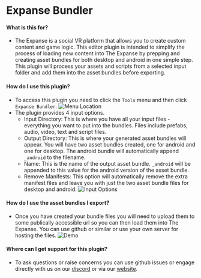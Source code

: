 # Expanse Bundler

#### What is this for? 
 - The Expanse is a social VR platform that allows you to create custom content and game logic. 
 This editor plugin is intended to simplify the process of loading new content into The Expanse 
 by prepping and creating asset bundles for both desktop and android in one simple step. This 
 plugin will process your assets and scripts from a selected input folder and add them into the
 asset bundles before exporting. 
 
#### How do I use this plugin?
 - To access this plugin you need to click the `Tools` menu and then click `Expanse Bundler`.
 ![Menu Location](https://i.imgur.com/eYomakv.png)
 - The plugin provides 4 input options.
   - Input Directory: This is where you have all your input files - everything you want to put 
     into the bundles. Files include prefabs, audio, video, text and script files.
   - Output Directory: This is where your generated asset bundles will appear. You will have 
     two asset bundles created, one for android and one for desktop. The android bundle will 
     automatically append `_android` to the filename. 
   - Name: This is the name of the output asset bundle. `_android` will be appended to this 
     value for the android version of the asset bundle.
   - Remove Manifests: This option will automatically remove the extra manifest files and leave 
     you with just the two asset bundle files for desktop and android.
 ![Input Options](https://i.imgur.com/WyYAPOP.png)
 
#### How do I use the asset bundles I export?
 - Once you have created your bundle files you will need to upload them to some publically accessible url so you can then load them into The Expanse. You can use github or similar or use your own server for hosting the files. 
![Demo](https://raw.githubusercontent.com/the-expanse/ExpanseAsset/master/demo.gif)
     
#### Where can I get support for this plugin?
 - To ask questions or raise concerns you can use github issues or engage directly with us on our 
 [discord](https://discord.gg/xJ3M63W) or via our [website](https://theexpanse.app/support/).
 
 
  
 
